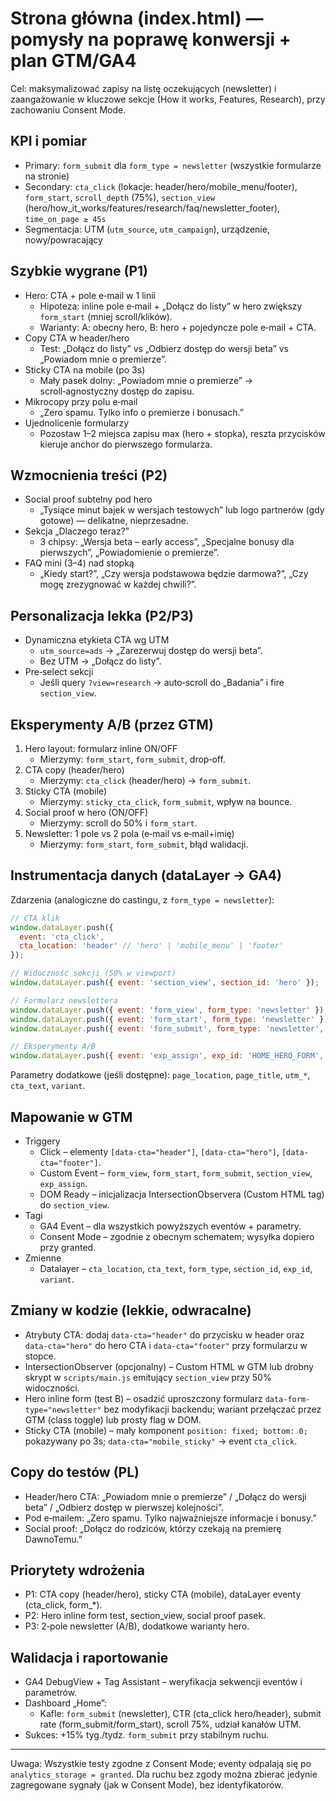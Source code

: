 # Strona główna (index.html) — pomysły na poprawę konwersji + plan GTM/GA4

Cel: maksymalizować zapisy na listę oczekujących (newsletter) i zaangażowanie w kluczowe sekcje (How it works, Features, Research), przy zachowaniu Consent Mode.

## KPI i pomiar
- Primary: `form_submit` dla `form_type = newsletter` (wszystkie formularze na stronie)
- Secondary: `cta_click` (lokacje: header/hero/mobile_menu/footer), `form_start`, `scroll_depth` (75%), `section_view` (hero/how_it_works/features/research/faq/newsletter_footer), `time_on_page ≥ 45s`
- Segmentacja: UTM (`utm_source`, `utm_campaign`), urządzenie, nowy/powracający

## Szybkie wygrane (P1)
- Hero: CTA + pole e‑mail w 1 linii
  - Hipoteza: inline pole e‑mail + „Dołącz do listy” w hero zwiększy `form_start` (mniej scroll/klików).
  - Warianty: A: obecny hero, B: hero + pojedyncze pole e‑mail + CTA.
- Copy CTA w header/hero
  - Test: „Dołącz do listy” vs „Odbierz dostęp do wersji beta” vs „Powiadom mnie o premierze”.
- Sticky CTA na mobile (po 3s)
  - Mały pasek dolny: „Powiadom mnie o premierze” → scroll‑agnostyczny dostęp do zapisu.
- Mikrocopy przy polu e‑mail
  - „Zero spamu. Tylko info o premierze i bonusach.”
- Ujednolicenie formularzy
  - Pozostaw 1–2 miejsca zapisu max (hero + stopka), reszta przycisków kieruje anchor do pierwszego formularza.

## Wzmocnienia treści (P2)
- Social proof subtelny pod hero
  - „Tysiące minut bajek w wersjach testowych” lub logo partnerów (gdy gotowe) — delikatne, nieprzesadne.
- Sekcja „Dlaczego teraz?”
  - 3 chipsy: „Wersja beta – early access”, „Specjalne bonusy dla pierwszych”, „Powiadomienie o premierze”.
- FAQ mini (3–4) nad stopką
  - „Kiedy start?”, „Czy wersja podstawowa będzie darmowa?”, „Czy mogę zrezygnować w każdej chwili?”.

## Personalizacja lekka (P2/P3)
- Dynamiczna etykieta CTA wg UTM
  - `utm_source=ads` → „Zarezerwuj dostęp do wersji beta”.
  - Bez UTM → „Dołącz do listy”.
- Pre‑select sekcji
  - Jeśli query `?view=research` → auto‑scroll do „Badania” i fire `section_view`.

## Eksperymenty A/B (przez GTM)
1) Hero layout: formularz inline ON/OFF
   - Mierzymy: `form_start`, `form_submit`, drop‑off.
2) CTA copy (header/hero)
   - Mierzymy: `cta_click` (header/hero) → `form_submit`.
3) Sticky CTA (mobile)
   - Mierzymy: `sticky_cta_click`, `form_submit`, wpływ na bounce.
4) Social proof w hero (ON/OFF)
   - Mierzymy: scroll do 50% i `form_start`.
5) Newsletter: 1 pole vs 2 pola (e‑mail vs e‑mail+imię)
   - Mierzymy: `form_start`, `form_submit`, błąd walidacji.

## Instrumentacja danych (dataLayer → GA4)
Zdarzenia (analogiczne do castingu, z `form_type = newsletter`):

```js
// CTA klik
window.dataLayer.push({
  event: 'cta_click',
  cta_location: 'header' // 'hero' | 'mobile_menu' | 'footer'
});

// Widoczność sekcji (50% w viewport)
window.dataLayer.push({ event: 'section_view', section_id: 'hero' });

// Formularz newslettera
window.dataLayer.push({ event: 'form_view', form_type: 'newsletter' });
window.dataLayer.push({ event: 'form_start', form_type: 'newsletter' });
window.dataLayer.push({ event: 'form_submit', form_type: 'newsletter', status: 'success' });

// Eksperymenty A/B
window.dataLayer.push({ event: 'exp_assign', exp_id: 'HOME_HERO_FORM', variant: 'B' });
```

Parametry dodatkowe (jeśli dostępne): `page_location`, `page_title`, `utm_*`, `cta_text`, `variant`.

## Mapowanie w GTM
- Triggery
  - Click – elementy `[data-cta="header"]`, `[data-cta="hero"]`, `[data-cta="footer"]`.
  - Custom Event – `form_view`, `form_start`, `form_submit`, `section_view`, `exp_assign`.
  - DOM Ready – inicjalizacja IntersectionObservera (Custom HTML tag) do `section_view`.
- Tagi
  - GA4 Event – dla wszystkich powyższych eventów + parametry.
  - Consent Mode – zgodnie z obecnym schematem; wysyłka dopiero przy granted.
- Zmienne
  - Datalayer – `cta_location`, `cta_text`, `form_type`, `section_id`, `exp_id`, `variant`.

## Zmiany w kodzie (lekkie, odwracalne)
- Atrybuty CTA: dodaj `data-cta="header"` do przycisku w header oraz `data-cta="hero"` do hero CTA i `data-cta="footer"` przy formularzu w stopce.
- IntersectionObserver (opcjonalny) – Custom HTML w GTM lub drobny skrypt w `scripts/main.js` emitujący `section_view` przy 50% widoczności.
- Hero inline form (test B) – osadzić uproszczony formularz `data-form-type="newsletter"` bez modyfikacji backendu; wariant przełączać przez GTM (class toggle) lub prosty flag w DOM.
- Sticky CTA (mobile) – mały komponent `position: fixed; bottom: 0;` pokazywany po 3s; `data-cta="mobile_sticky"` → event `cta_click`.

## Copy do testów (PL)
- Header/hero CTA: „Powiadom mnie o premierze” / „Dołącz do wersji beta” / „Odbierz dostęp w pierwszej kolejności”.
- Pod e‑mailem: „Zero spamu. Tylko najważniejsze informacje i bonusy.”
- Social proof: „Dołącz do rodziców, którzy czekają na premierę DawnoTemu.”

## Priorytety wdrożenia
- P1: CTA copy (header/hero), sticky CTA (mobile), dataLayer eventy (cta_click, form_*). 
- P2: Hero inline form test, section_view, social proof pasek.
- P3: 2‑pole newsletter (A/B), dodatkowe warianty hero.

## Walidacja i raportowanie
- GA4 DebugView + Tag Assistant – weryfikacja sekwencji eventów i parametrów.
- Dashboard „Home”:
  - Kafle: `form_submit` (newsletter), CTR (cta_click hero/header), submit rate (form_submit/form_start), scroll 75%, udział kanałów UTM.
- Sukces: +15% tyg./tydz. `form_submit` przy stabilnym ruchu.

---
Uwaga: Wszystkie testy zgodne z Consent Mode; eventy odpalają się po `analytics_storage = granted`. Dla ruchu bez zgody można zbierać jedynie zagregowane sygnały (jak w Consent Mode), bez identyfikatorów.
